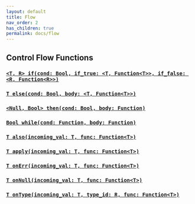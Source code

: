 ```yaml
---
layout: default
title: Flow
nav_order: 2
has_children: true
permalink: docs/flow
---
```

## Control Flow Functions

### [`<T, R> if(cond: Bool, if_true: <T, Function<T>>, if_false: <R, Function<R>>)`](../flow/if)
### [`T else(cond: Bool, body: <T, Function<T>>)`](../flow/else)
### [`<Null, Bool> then(cond: Bool, body: Function)`](../flow/then)
### [`Bool while(cond: Function, body: Function)`](../flow/while)
### [`T also(incoming_val: T, func: Function<T>)`](../flow/also)
### [`T apply(incoming_val: T, func: Function<T>)`](../flow/apply)
### [`T onErr(incoming_val: T, func: Function<T>)`](../flow/onError)
### [`T onNull(incoming_val: T, func: Function<T>)`](../flow/onNull)
### [`T onType(incoming_val: T, type_id: R, func: Function<T>)`](../flow/onType)
